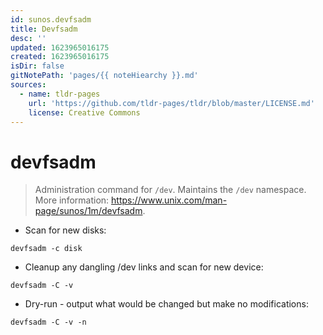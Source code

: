 ```yaml
---
id: sunos.devfsadm
title: Devfsadm
desc: ''
updated: 1623965016175
created: 1623965016175
isDir: false
gitNotePath: 'pages/{{ noteHiearchy }}.md'
sources:
  - name: tldr-pages
    url: 'https://github.com/tldr-pages/tldr/blob/master/LICENSE.md'
    license: Creative Commons
---
```

# devfsadm

> Administration command for `/dev`. Maintains the `/dev` namespace.
> More information: <https://www.unix.com/man-page/sunos/1m/devfsadm>.

- Scan for new disks:

`devfsadm -c disk`

- Cleanup any dangling /dev links and scan for new device:

`devfsadm -C -v`

- Dry-run - output what would be changed but make no modifications:

`devfsadm -C -v -n`

